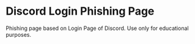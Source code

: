 # Discord Login Phishing Page
 Phishing page based on Login Page of Discord. Use only for educational purposes.
